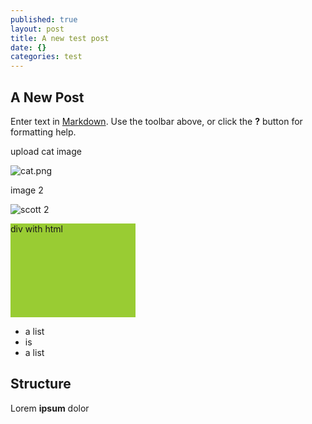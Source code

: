 ```yaml
---
published: true
layout: post
title: A new test post
date: {}
categories: test
---
```





## A New Post

Enter text in [Markdown](http://daringfireball.net/projects/markdown/). Use the toolbar above, or click the **?** button for formatting help.

upload cat image

![cat.png]({{site.baseurl}}/images/cat.png)

image 2

![scott 2]({{site.baseurl}}/images/scott.jpg)


<!---
Comment #1 with three opening dashes
-->

[comment]: <> (Comment #2. Hope this one works)

<div class="someclass" style="display:block; width: 200px; height: 150px; background-color:#99cc33;">div with html</div>

- a list
- is
- a list

## Structure

Lorem **ipsum** dolor
